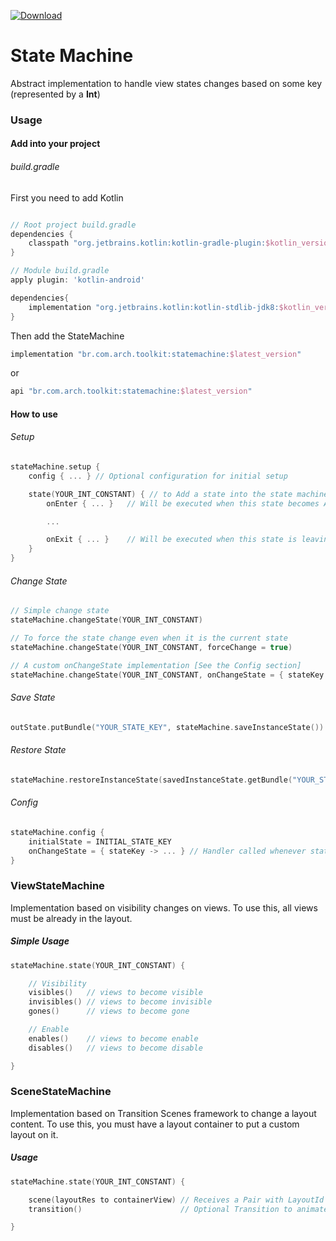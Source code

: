[ ![Download](https://api.bintray.com/packages/methe/arch-toolkit/statemachine/images/download.svg) ](https://bintray.com/methe/arch-toolkit/statemachine/_latestVersion)

# State Machine

Abstract implementation to handle view states changes based on some key (represented by a **Int**)

### Usage

#### Add into your project

###### build.gradle

First you need to add Kotlin

```groovy

// Root project build.gradle
dependencies {
    classpath "org.jetbrains.kotlin:kotlin-gradle-plugin:$kotlin_version"
}

// Module build.gradle
apply plugin: 'kotlin-android'

dependencies{
    implementation "org.jetbrains.kotlin:kotlin-stdlib-jdk8:$kotlin_version"
}
```

Then add the StateMachine

```groovy
implementation "br.com.arch.toolkit:statemachine:$latest_version"
```

or

```groovy
api "br.com.arch.toolkit:statemachine:$latest_version"
```

#### How to use

###### Setup
```kotlin
stateMachine.setup {
    config { ... } // Optional configuration for initial setup

    state(YOUR_INT_CONSTANT) { // to Add a state into the state machine
        onEnter { ... }   // Will be executed when this state becomes Active

        ...

        onExit { ... }    // Will be executed when this state is leaving
    }
}
```

###### Change State
```kotlin
// Simple change state
stateMachine.changeState(YOUR_INT_CONSTANT)

// To force the state change even when it is the current state
stateMachine.changeState(YOUR_INT_CONSTANT, forceChange = true)

// A custom onChangeState implementation [See the Config section]
stateMachine.changeState(YOUR_INT_CONSTANT, onChangeState = { stateKey -> ... })
```

###### Save State

```kotlin
outState.putBundle("YOUR_STATE_KEY", stateMachine.saveInstanceState())
```

###### Restore State

```kotlin
stateMachine.restoreInstanceState(savedInstanceState.getBundle("YOUR_STATE_KEY"))
```

###### Config
```kotlin
stateMachine.config {
    initialState = INITIAL_STATE_KEY
    onChangeState = { stateKey -> ... } // Handler called whenever state becomes active
}
```


### ViewStateMachine

Implementation based on visibility changes on views.
To use this, all views must be already in the layout.

##### Simple Usage

```kotlin
stateMachine.state(YOUR_INT_CONSTANT) {

    // Visibility
    visibles()   // views to become visible
    invisibles() // views to become invisible
    gones()      // views to become gone

    // Enable
    enables()    // views to become enable
    disables()   // views to become disable

}
```

### SceneStateMachine

Implementation based on Transition Scenes framework to change a layout content.
To use this, you must have a layout container to put a custom layout on it.

##### Usage

```kotlin
stateMachine.state(YOUR_INT_CONSTANT) {

    scene(layoutRes to containerView) // Receives a Pair with LayoutId and the container ViewGroup to inflate the layout on it
    transition()                      // Optional Transition to animate the scene change

}
```